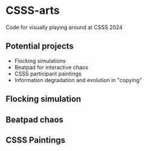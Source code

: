# CSSS-arts
Code for visually playing around at CSSS 2024

## Potential projects
- Flocking simulations
- Beatpad for interactive chaos
- CSSS participant paintings
- Information degradation and evolution in "copying"

## Flocking simulation


## Beatpad chaos


## CSSS Paintings






